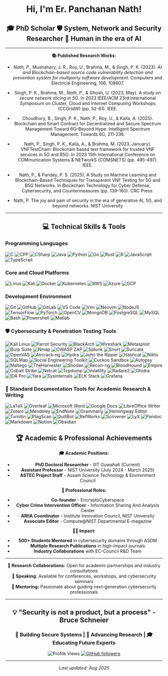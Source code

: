 <div align="center">
  
# Hi, I'm Er. Panchanan Nath! 


## 🎓 PhD Scholar 🛡️ System, Network and Security Researcher 🧠 Human in the era of AI

---
</div>
<div align="center">
<!-- <img src="https://readme-typing-svg.herokuapp.com?font=Fira+Code&size=22&duration=3000&pause=1000&color=00FF00&center=true&vCenter=true&width=600&lines=Welcome+to+my+GitHub+Profile!;Cybersecurity+Research+%26+Innovation;AI+%2B+Blockchain+for+Security;Building+Secure+Tomorrow+🚀" alt="Typing SVG" />

<img src="https://readme-typing-svg.herokuapp.com?font=Fira+Code&size=22&duration=3000&pause=1000&color=00FF00&center=true&vCenter=true&width=700&lines=📶+Intermittent+Computing;🌐+Multi-access+Edge+Computing+(MEC);🚪+Early+Exit+Networks;💾+Near+Data+Processing+(NDP);🔐+Secure+Data+Offloading;🕵️+Security+Researcher;⛓️+Blockchain;📡+5G+%26+B5G;🧠+AI+%2F+ML" alt="Typing SVG" /> 


---
## 🚀 About Me

I'm a **PhD Doctoral Researcher** at **IIIT Guwahati** with extensive experience in **cybersecurity research, AI-based vulnerability detection, and blockchain security**. Previously served as Assistant Professor at NIST University and have been actively involved in industry through EC-Council R&D and as Co-founder of EncryptoCyberspace.

- 🔬 **Current Research:** Early Exit Deep Neural Networks, Multi-acess Edge Computing, Intermittent Computing, Secure Data Offloading, 
- 🏛️ **Institution:** Indian Institute of Information Technology Guwahati
- 📚 **Background:** Former Assistant Professor, Industry Expert, Security Consultant
- 🌐 **Website:** [Check Profile](https://sites.google.com/iiitg.ac.in/erpanchanannath)
- 📍 **Location:** Guwahati, Assam, India

---
-->

# 🕵️Current Research Focus & Expertise

### 📶 Intermittent Computing 🌐 Multi-access Edge Computing (MEC) 🚪 Early Exit AI / ML 💾 Near Data Processing (NDP) 🔐 Secure Data Offloading  ⛓️ Blockchain 📡 5G & B5G 
</div>

<!--
<div align="center">

### 🔐 Core Research Areas
![Cybersecurity](https://img.shields.io/badge/Cybersecurity-Research-red?style=for-the-badge&logo=security&logoColor=white)
![Blockchain](https://img.shields.io/badge/Blockchain-Security-blue?style=for-the-badge&logo=blockchain&logoColor=white)
![AI/ML](https://img.shields.io/badge/AI/ML-Security-green?style=for-the-badge&logo=artificial-intelligence&logoColor=white)
![Network Security](https://img.shields.io/badge/Network-Security-orange?style=for-the-badge&logo=network&logoColor=white)

</div>

**🔬 Research Specializations:**
- **AI & Blockchain-based Vulnerability Detection** for Multi-party Software Development
- **5G/B5G Network Security** & Spectrum Sharing
- **Secure Offloading** & Intermittent Computing
- **Digital Twin** & Network Slicing Security
- **Cryptographic Algorithm Development** (3-DES, Substitution Ciphers)
-->

**📚 Published Research Works:**
- *Nath, P.*, Mushahary, J. R., Roy, U., Brahma, M., & Singh, P. K. (2023). *AI and Blockchain-based source code vulnerability detection and prevention system for multiparty software development*. Computers and Electrical Engineering, 106, 108607.
  
- Singh, P. K., Brahma, M., *Nath, P.*, & Ghosh, U. (2023, May). *A study on secure network slicing in 5G*. In 2023 IEEE/ACM 23rd International Symposium on Cluster, Cloud and Internet Computing Workshops (CCGridW) (pp. 52-61). IEEE.
  
- Choudhury, B., Singh, P. K., Nath, P., Roy, U., & Kalla, A. (2025). Blockchain and Smart Contract for Decentralized and Secure Spectrum Management Toward 6G–Beyond Hype. Intelligent Spectrum Management: Towards 6G, 211-236.
  
- Nath, P., Singh, P. K., Kalla, A., & Brahma, M. (2023, January). VNFTestChain: Blockchain based test framework for trusted VNF services in 5G and B5G. In 2023 15th International Conference on COMmunication Systems & NETworkS (COMSNETS) (pp. 495-497). IEEE.
  
- Nath, P., & Pandey, P. S. (2025). A Study on Machine Learning and Blockchain-Based Techniques for Transparent VNF Testing for 5G and B5G Networks. In Blockchain Technology for Cyber Defense, Cybersecurity, and Countermeasures (pp. 139-160). CRC Press.
  
- Nath, P. The joy and pain of security in the era of generative AI, 5G, and beyond networks. NIST University
---

## 💻 Technical Skills & Tools

<div align="left">

### Programming Languages
![C](https://skillicons.dev/icons?i=c)
![CPP](https://skillicons.dev/icons?i=cpp)
![CSharp](https://skillicons.dev/icons?i=cs)
![Java](https://skillicons.dev/icons?i=java)
![Python](https://skillicons.dev/icons?i=python)
![Go](https://skillicons.dev/icons?i=go)
![Rust](https://skillicons.dev/icons?i=rust)
![R](https://skillicons.dev/icons?i=r)
![JavaScript](https://skillicons.dev/icons?i=js)
![TypeScript](https://skillicons.dev/icons?i=ts)


### Core and Cloud Platforms
![Linux](https://skillicons.dev/icons?i=linux)
![Kali](https://skillicons.dev/icons?i=kali)
![Docker](https://skillicons.dev/icons?i=docker)
![Kubernetes](https://skillicons.dev/icons?i=kubernetes)
![AWS](https://skillicons.dev/icons?i=aws)
![Azure](https://skillicons.dev/icons?i=azure)
![GCP](https://skillicons.dev/icons?i=gcp)

### Development Environment
![Git](https://skillicons.dev/icons?i=git)
![GitHub](https://skillicons.dev/icons?i=github)
![GitLab](https://skillicons.dev/icons?i=gitlab)
![VS Code](https://skillicons.dev/icons?i=vscode)
![Vim](https://skillicons.dev/icons?i=vim)
![Neovim](https://skillicons.dev/icons?i=neovim)
![NodeJS](https://skillicons.dev/icons?i=nodejs)
![TensorFlow](https://skillicons.dev/icons?i=tensorflow)
![PyTorch](https://skillicons.dev/icons?i=pytorch)
![OpenCV](https://skillicons.dev/icons?i=opencv)
![MongoDB](https://skillicons.dev/icons?i=mongodb)
![PostgreSQL](https://skillicons.dev/icons?i=postgresql)
![MySQL](https://skillicons.dev/icons?i=mysql)
![Bash](https://skillicons.dev/icons?i=bash)
![Powershell](https://skillicons.dev/icons?i=powershell)
![Matlab](https://skillicons.dev/icons?i=matlab)

### 🛡 Cybersecurity & Penetration Testing Tools

![Kali Linux](https://img.shields.io/badge/Kali%20Linux-557C94?logo=kalilinux&logoColor=white)
![Parrot Security](https://img.shields.io/badge/Parrot%20Security-1BA2E0?logo=linux&logoColor=white)
![BlackArch](https://img.shields.io/badge/BlackArch-000000?logo=linux&logoColor=white)
![Wireshark](https://img.shields.io/badge/Wireshark-1679A7?logo=wireshark&logoColor=white)
![Metasploit](https://img.shields.io/badge/Metasploit-2E64FE?logo=security&logoColor=white)
![Burp Suite](https://img.shields.io/badge/Burp%20Suite-FF6F00?logo=burpsuite&logoColor=white)
![Nmap](https://img.shields.io/badge/Nmap-004F91?logo=nmap&logoColor=white)
![OWASP ZAP](https://img.shields.io/badge/OWASP%20ZAP-231F20?logo=owasp&logoColor=white)
![Splunk](https://img.shields.io/badge/Splunk-000000?logo=splunk&logoColor=white)
![Snort](https://img.shields.io/badge/Snort-CC0000?logo=security&logoColor=white)
![Suricata](https://img.shields.io/badge/Suricata-FF4500?logo=security&logoColor=white)
![OpenVAS](https://img.shields.io/badge/OpenVAS-006400?logo=security&logoColor=white)
![Aircrack-ng](https://img.shields.io/badge/Aircrack--ng-333333?logo=wifi&logoColor=white)
![Hydra](https://img.shields.io/badge/Hydra-FF0000?logo=security&logoColor=white)
![John the Ripper](https://img.shields.io/badge/John%20the%20Ripper-FFD700?logo=security&logoColor=black)
![Hashcat](https://img.shields.io/badge/Hashcat-00CED1?logo=security&logoColor=white)
![Nikto](https://img.shields.io/badge/Nikto-8B0000?logo=security&logoColor=white)
![SQLMap](https://img.shields.io/badge/SQLMap-FFD700?logo=database&logoColor=black)
![Social Engineering Toolkit](https://img.shields.io/badge/SET-FF1493?logo=social&logoColor=white)
![Cuckoo Sandbox](https://img.shields.io/badge/Cuckoo%20Sandbox-696969?logo=python&logoColor=white)
![Autopsy](https://img.shields.io/badge/Autopsy-191970?logo=security&logoColor=white)
![Maltego](https://img.shields.io/badge/Maltego-FF6347?logo=security&logoColor=white)
![TheHarvester](https://img.shields.io/badge/TheHarvester-483D8B?logo=security&logoColor=white)
![Shodan](https://img.shields.io/badge/Shodan-FF0000?logo=shodan&logoColor=white)
![Recon-ng](https://img.shields.io/badge/Recon--ng-2F4F4F?logo=security&logoColor=white)
![BloodHound](https://img.shields.io/badge/BloodHound-8B0000?logo=security&logoColor=white)
![Empire](https://img.shields.io/badge/Empire-000000?logo=security&logoColor=white)
![Cobalt Strike](https://img.shields.io/badge/Cobalt%20Strike-1E90FF?logo=security&logoColor=white)
![Netcat](https://img.shields.io/badge/Netcat-008B8B?logo=terminal&logoColor=white)
![Tcpdump](https://img.shields.io/badge/Tcpdump-2E8B57?logo=security&logoColor=white)
![Volatility](https://img.shields.io/badge/Volatility-FFA500?logo=security&logoColor=white)
![Radare2](https://img.shields.io/badge/Radare2-000000?logo=security&logoColor=white)
![Ghidra](https://img.shields.io/badge/Ghidra-DC143C?logo=security&logoColor=white)
![IDA Pro](https://img.shields.io/badge/IDA%20Pro-8B0000?logo=security&logoColor=white)
![Yara](https://img.shields.io/badge/Yara-4682B4?logo=security&logoColor=white)
![Sysinternals](https://img.shields.io/badge/Sysinternals-4B0082?logo=windows&logoColor=white)
![ELK Stack](https://img.shields.io/badge/ELK%20Stack-005571?logo=elasticstack&logoColor=white)
![Grafana](https://img.shields.io/badge/Grafana-F46800?logo=grafana&logoColor=white)

### 📝 Standard Documentation Tools for Academic Research & Writing

![LaTeX](https://img.shields.io/badge/LaTeX-008080?logo=latex&logoColor=white)
![Overleaf](https://img.shields.io/badge/Overleaf-47A141?logo=overleaf&logoColor=white)
![Microsoft Word](https://img.shields.io/badge/Microsoft%20Word-2B579A?logo=microsoft-word&logoColor=white)
![Google Docs](https://img.shields.io/badge/Google%20Docs-4285F4?logo=googledocs&logoColor=white)
![LibreOffice Writer](https://img.shields.io/badge/LibreOffice%20Writer-18A303?logo=libreoffice&logoColor=white)
![Zotero](https://img.shields.io/badge/Zotero-CC2936?logo=zotero&logoColor=white)
![Mendeley](https://img.shields.io/badge/Mendeley-A41F35?logo=mendeley&logoColor=white)
![EndNote](https://img.shields.io/badge/EndNote-FF0000?logo=endnote&logoColor=white)
![Grammarly](https://img.shields.io/badge/Grammarly-15C39A?logo=grammarly&logoColor=white)
![Hemingway Editor](https://img.shields.io/badge/Hemingway%20Editor-FF6600?logo=writing&logoColor=white)
![Turnitin](https://img.shields.io/badge/Turnitin-FF0000?logo=turnitin&logoColor=white)
![PlagScan](https://img.shields.io/badge/PlagScan-003399?logo=security&logoColor=white)
![QuillBot](https://img.shields.io/badge/QuillBot-00A67E?logo=quillbot&logoColor=white)
![RefWorks](https://img.shields.io/badge/RefWorks-FF6F00?logo=refworks&logoColor=white)
![Scrivener](https://img.shields.io/badge/Scrivener-000000?logo=writing&logoColor=white)
![LyX](https://img.shields.io/badge/LyX-005C5C?logo=latex&logoColor=white)
![Pandoc](https://img.shields.io/badge/Pandoc-333333?logo=markdown&logoColor=white)
![Markdown](https://img.shields.io/badge/Markdown-000000?logo=markdown&logoColor=white)
![Notion](https://img.shields.io/badge/Notion-000000?logo=notion&logoColor=white)
![Obsidian](https://img.shields.io/badge/Obsidian-483699?logo=obsidian&logoColor=white)

</div>

<!--
**🛡️ Cybersecurity Expertise:**
- **Network Defense & Infrastructure Security**
- **Web Penetration Testing & Ethical Hacking**
- **Blockchain Integration for Trusted Services**
- **AI-based Threat Detection & Analysis**
- **Cryptographic Implementation & Analysis**

**🔧 Development Stack:**
- **Backend:** Python, C#, Java, Node.js
- **Security Tools:** Custom vulnerability scanners, penetration testing frameworks
- **Research Platforms:** MATLAB, R, Various ML/AI libraries
- **Network:** 5G/B5G protocols, network simulation tools

---

## 📊 GitHub Statistics

<div align="center">
  
<img height="180em" src="https://github-readme-stats.vercel.app/api?username=PanchananNath&show_icons=true&theme=dark&include_all_commits=true&count_private=true"/>
<img height="180em" src="https://github-readme-stats.vercel.app/api/top-langs/?username=PanchananNath&layout=compact&langs_count=8&theme=dark"/>

</div>

<div align="center">
  
[![GitHub Streak](https://github-readme-streak-stats.herokuapp.com/?user=PanchananNath&theme=dark)](https://github.com/PanchananNath)

</div>

---
-->

## 🏆 Academic & Professional Achievements

**🎓 Academic Positions:**
- **PhD Doctoral Researcher** - IIIT Guwahati (Current)
- **Assistant Professor** - NIST University (July 2024 - March 2025)
- **ASTEC Project Staff** - Assam Science Technology & Environment Council

**🏅 Professional Roles:**
- **Co-founder** - EncryptoCyberspace
- **Cyber Crime Intervention Officer** - Information Sharing And Analysis Center
- **ARIIA Coordinator** - Institute Innovation Council, NIST University
- **Associate Editor** - Compute@NIST Departmental E-magazine

**👨‍🏫 Impact:**
- **500+ Students Mentored** in cybersecurity domains through ASDM
- **Multiple Research Publications** in high-impact journals
- **Industry Collaborations** with EC-Council R&D Team

---
<!--
## 🔬 Featured Research Projects

<div align="center">

### 🚀 Pinned Research Repositories

</div>

**1. 🔐 [Encryption_and_Decryption_Using_DES_Algorithm](https://github.com/PanchananNath/Encryption_and_Decryption_Using_DES_Algorithm)**
- Implementation of DES algorithm for text encryption/decryption
- **Language:** C | **Focus:** Cryptographic Implementation

**2. 🛡️ [Improved_3DES_Cryptographic_algorithm_for_Information-Security](https://github.com/PanchananNath/Improved_3DES_Cryptographic_algorithm_for_Information-Security)**
- Enhanced 3-DES implementation for multimedia data security
- **Language:** C# | **Focus:** Advanced Cryptography

**3. 🔒 [Simple_textfile_Encrypter](https://github.com/PanchananNath/Simple_textfile_Encrypter)**
- Custom substitution-based file encryption tool
- **Language:** C | **Focus:** Security Tools Development

**4. 🤖 [AI-Blockchain Vulnerability Detection System (scvdp)](https://github.com/PanchananNath/scvdp)**
- Cutting-edge research project combining AI and blockchain for code security
- **Collaboration:** Multi-institutional research initiative

---

## 🌐 Connect & Collaborate

<div align="center">

[![Website](https://img.shields.io/badge/Website-Academic%20Profile-blue?style=for-the-badge&logo=google-chrome&logoColor=white)](https://sites.google.com/iiitg.ac.in/erpanchanannath)
[![GitHub](https://img.shields.io/badge/GitHub-EncryptedHacker-black?style=for-the-badge&logo=github&logoColor=white)](https://github.com/PanchananNath)
[![Email](https://img.shields.io/badge/Email-Research%20Collaboration-red?style=for-the-badge&logo=gmail&logoColor=white)](mailto:your.email@iiitg.ac.in)
[![LinkedIn](https://img.shields.io/badge/LinkedIn-Professional%20Network-blue?style=for-the-badge&logo=linkedin&logoColor=white)](https://linkedin.com/in/yourprofile)

</div>
-->

**📧 Research Collaborations:** Open for academic partnerships and industry consultations  
**🎤 Speaking:** Available for conferences, workshops, and cybersecurity seminars  
**🤝 Mentoring:** Passionate about guiding next-generation cybersecurity professionals

---
<!--
## 🎯 Current Focus & Future Goals

**🔬 Research Pipeline:**
- Expanding AI-driven vulnerability detection to cloud-native applications
- Exploring quantum-resistant cryptographic implementations
- Developing next-gen blockchain security frameworks for IoT ecosystems

**🎓 Academic Goals:**
- Completing PhD thesis on "AI and Blockchain Integration for Software Security"
- Publishing in top-tier security conferences (IEEE S&P, CCS, NDSS)
- Building international research collaborations

**💼 Industry Impact:**
- Bridging academic research with real-world security challenges
- Contributing to open-source security tools and frameworks
- Advancing cybersecurity education through innovative teaching methods

---
-->
<div align="center">

## 💡 "Security is not a product, but a process" - Bruce Schneier

### 🚀 Building Secure Systems | 🔬 Advancing Research | 🎓 Educating Future Experts

![Profile Views](https://komarev.com/ghpvc/?username=PanchananNath&color=green&style=flat-square&label=Profile+Views)
[![GitHub followers](https://img.shields.io/github/followers/PanchananNath?style=social)](https://github.com/PanchananNath)

---

*Last updated: Aug 2025*

</div>
